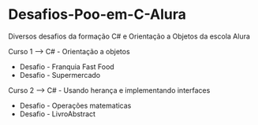 # Desafios-Poo-em-C-Alura
Diversos desafios da formação C# e Orientação a Objetos da escola Alura

Curso 1 --> C# - Orientação a objetos<br>
  - Desafio - Franquia Fast Food
  - Desafio - Supermercado

Curso 2 --> C# - Usando herança e implementando interfaces
  - Desafio - Operações matematicas 
  - Desafio - LivroAbstract
